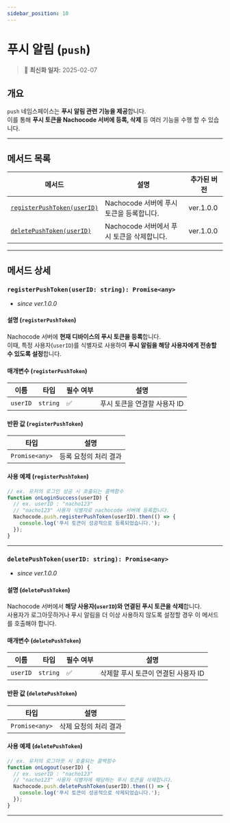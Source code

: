 ```yaml
---
sidebar_position: 10
---
```


# 푸시 알림 (`push`)

> 🔔 **최신화 일자:** 2025-02-07

## **개요**

`push` 네임스페이스는 **푸시 알림 관련 기능을 제공**합니다.  
이를 통해 **푸시 토큰을 Nachocode 서버에 등록, 삭제** 등 여러 기능을 수행 할 수 있습니다.

---

## **메서드 목록**

| 메서드                                                                    | 설명                                       | 추가된 버전 |
| ------------------------------------------------------------------------- | ------------------------------------------ | ----------- |
| [`registerPushToken(userID)`](#registerpushtokenuserid-string-promiseany) | Nachocode 서버에 푸시 토큰을 등록합니다.   | ver.1.0.0   |
| [`deletePushToken(userID)`](#deletepushtokenuserid-string-promiseany)     | Nachocode 서버에서 푸시 토큰을 삭제합니다. | ver.1.0.0   |

---

## **메서드 상세**

### **`registerPushToken(userID: string): Promise<any>`**

- _since ver.1.0.0_

#### 설명 (`registerPushToken`)

Nachocode 서버에 **현재 디바이스의 푸시 토큰을 등록**합니다.  
이때, 특정 사용자(`userID`)를 식별자로 사용하여 **푸시 알림을 해당 사용자에게 전송할 수 있도록 설정**합니다.

#### 매개변수 (`registerPushToken`)

| 이름     | 타입     | 필수 여부 | 설명                         |
| -------- | -------- | --------- | ---------------------------- |
| `userID` | `string` | ✅        | 푸시 토큰을 연결할 사용자 ID |

#### 반환 값 (`registerPushToken`)

| 타입           | 설명                  |
| -------------- | --------------------- |
| `Promise<any>` | 등록 요청의 처리 결과 |

#### 사용 예제 (`registerPushToken`)

```javascript
// ex. 유저의 로그인 성공 시 호출되는 콜백함수
function onLoginSuccess(userID) {
  // ex. userID : "nacho123"
  // "nacho123" 사용자 식별자로 nachocode 서버에 등록합니다.
  Nachocode.push.registerPushToken(userID).then(() => {
    console.log('푸시 토큰이 성공적으로 등록되었습니다.');
  });
}
```

---

### **`deletePushToken(userID: string): Promise<any>`**

- _since ver.1.0.0_

#### 설명 (`deletePushToken`)

Nachocode 서버에서 **해당 사용자(`userID`)와 연결된 푸시 토큰을 삭제**합니다.  
사용자가 로그아웃하거나 푸시 알림을 더 이상 사용하지 않도록 설정할 경우 이 메서드를 호출해야 합니다.

#### 매개변수 (`deletePushToken`)

| 이름     | 타입     | 필수 여부 | 설명                                |
| -------- | -------- | --------- | ----------------------------------- |
| `userID` | `string` | ✅        | 삭제할 푸시 토큰이 연결된 사용자 ID |

#### 반환 값 (`deletePushToken`)

| 타입           | 설명                  |
| -------------- | --------------------- |
| `Promise<any>` | 삭제 요청의 처리 결과 |

#### 사용 예제 (`deletePushToken`)

```javascript
// ex. 유저의 로그아웃 시 호출되는 콜백함수
function onLogout(userID) {
  // ex. userID : "nacho123"
  // "nacho123" 사용자 식별자에 해당하는 푸시 토큰을 삭제합니다.
  Nachocode.push.deletePushToken(userID).then(() => {
    console.log('푸시 토큰이 성공적으로 삭제되었습니다.');
  });
}
```

---
